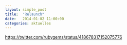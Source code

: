 ```yaml
---
layout: simple_post
title:  "Relaunch" 
date:   2014-01-02 11:00:00
categories: aktuelles
---
```


https://twitter.com/rubygems/status/418678317152075776

